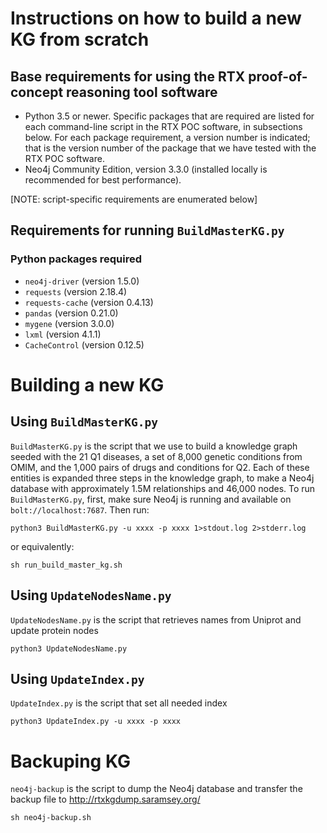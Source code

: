 # Instructions on how to build a new KG from scratch

## Base requirements for using the RTX proof-of-concept reasoning tool software

- Python 3.5 or newer.  Specific packages that are required are listed for each
  command-line script in the RTX POC software, in subsections below. For each
  package requirement, a version number is indicated; that is the version number
  of the package that we have tested with the RTX POC software.
- Neo4j Community Edition, version 3.3.0 (installed locally is recommended for
  best performance).

[NOTE: script-specific requirements are enumerated below]

## Requirements for running `BuildMasterKG.py`

### Python packages required
- `neo4j-driver` (version 1.5.0)
- `requests` (version 2.18.4)
- `requests-cache` (version 0.4.13)
- `pandas` (version 0.21.0)
- `mygene` (version 3.0.0)
- `lxml` (version 4.1.1)
- `CacheControl` (version 0.12.5)

# Building a new KG

## Using `BuildMasterKG.py`

`BuildMasterKG.py` is the script that we use to build a knowledge graph seeded
with the 21 Q1 diseases, a set of 8,000 genetic conditions from OMIM, and the
1,000 pairs of drugs and conditions for Q2.  Each of these entities is expanded
three steps in the knowledge graph, to make a Neo4j database with approximately
1.5M relationships and 46,000 nodes.  To run `BuildMasterKG.py`, first, make
sure Neo4j is running and available on `bolt://localhost:7687`.  Then run:

    python3 BuildMasterKG.py -u xxxx -p xxxx 1>stdout.log 2>stderr.log
    
or equivalently:

    sh run_build_master_kg.sh
    
## Using `UpdateNodesName.py`
`UpdateNodesName.py` is the script that retrieves names from Uniprot and update protein nodes

    python3 UpdateNodesName.py
    
## Using `UpdateIndex.py`
`UpdateIndex.py` is the script that set all needed index

    python3 UpdateIndex.py -u xxxx -p xxxx


# Backuping KG
`neo4j-backup` is the script to dump the Neo4j database and transfer the backup file to http://rtxkgdump.saramsey.org/

    sh neo4j-backup.sh
